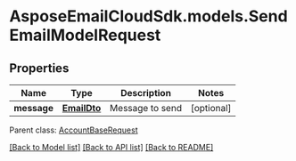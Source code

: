 # AsposeEmailCloudSdk.models.SendEmailModelRequest
## Properties
Name | Type | Description | Notes
------------ | ------------- | ------------- | -------------
**message** | [**EmailDto**](EmailDto.md) | Message to send              | [optional] 

 Parent class: [AccountBaseRequest](AccountBaseRequest.md)

[[Back to Model list]](README.md#documentation-for-models) [[Back to API list]](README.md#documentation-for-api-endpoints) [[Back to README]](README.md)


